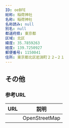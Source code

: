 ```yaml
---
ID: oeBFE
総称: 稲荷神社
名称: 稲荷神社
名称読み: null
別名: null
都道府県: 東京都
区域: 北区
緯度: 35.7859263
経度: 139.7250927
郵便番号: 1150041
住所: 東京都北区岩淵町２２−２１
---
```


## その他

### 参考URL

| URL | 説明          |
| --- | ------------- |
|     | OpenStreetMap |

